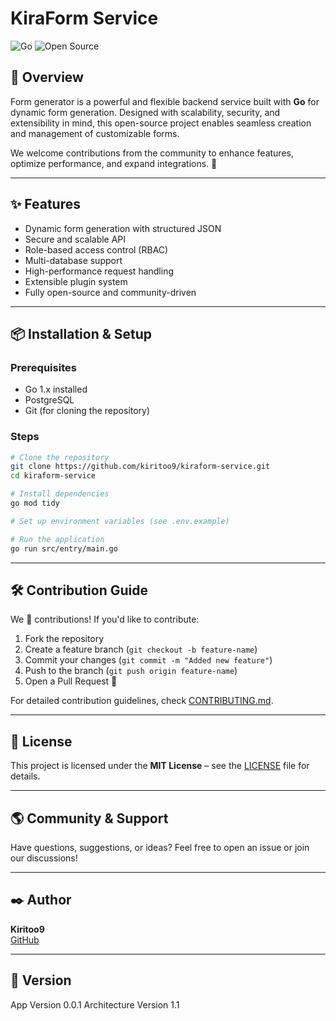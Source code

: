 # KiraForm Service

![Go](https://img.shields.io/badge/Go-1.x-blue) ![Open Source](https://img.shields.io/badge/Open%20Source-%E2%9C%94-green)

## 🚀 Overview
Form generator is a powerful and flexible backend service built with **Go** for dynamic form generation. Designed with scalability, security, and extensibility in mind, this open-source project enables seamless creation and management of customizable forms.

We welcome contributions from the community to enhance features, optimize performance, and expand integrations. 🎉

---

## ✨ Features
- Dynamic form generation with structured JSON
- Secure and scalable API
- Role-based access control (RBAC)
- Multi-database support
- High-performance request handling
- Extensible plugin system
- Fully open-source and community-driven

---

## 📦 Installation & Setup
### Prerequisites
- Go 1.x installed
- PostgreSQL
- Git (for cloning the repository)

### Steps
```sh
# Clone the repository
git clone https://github.com/kiritoo9/kiraform-service.git
cd kiraform-service

# Install dependencies
go mod tidy

# Set up environment variables (see .env.example)

# Run the application
go run src/entry/main.go
```

---

## 🛠 Contribution Guide
We 💙 contributions! If you'd like to contribute:
1. Fork the repository
2. Create a feature branch (`git checkout -b feature-name`)
3. Commit your changes (`git commit -m "Added new feature"`)
4. Push to the branch (`git push origin feature-name`)
5. Open a Pull Request 🎉

For detailed contribution guidelines, check [CONTRIBUTING.md](CONTRIBUTING.md).

---

## 📄 License
This project is licensed under the **MIT License** – see the [LICENSE](LICENSE) file for details.

---

## 🌎 Community & Support
Have questions, suggestions, or ideas? Feel free to open an issue or join our discussions!

---

## ✒️ Author
**Kiritoo9**  
[GitHub](https://github.com/kiritoo9)

---

## 📄 Version
App Version 0.0.1
Architecture Version 1.1